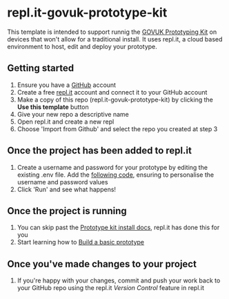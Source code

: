 # repl.it-govuk-prototype-kit

This template is intended to support runnig the [GOVUK Prototyping Kit](https://govuk-prototype-kit.herokuapp.com/) on devices that won't allow for a traditional install. It uses repl.it, a cloud based environment to host, edit and deploy your prototype.

## Getting started

1. Ensure you have a [GitHub](https://github.com/) account
2. Create a free [repl.it](https://repl.it/) account and connect it to your GitHub account
3. Make a copy of this repo (repl.it-govuk-prototype-kit) by clicking the **Use this template** button
4. Give your new repo a descriptive name
5. Open repl.it and create a new repl
6. Choose 'Import from Github' and select the repo you created at step 3

## Once the project has been added to repl.it

1. Create a username and password for your prototype by editing the existing .env file. Add the [following code](https://gist.github.com/jesseyuen/fa7743da8a1e7d3082c6319326744054), ensuring to personalise the username and password values
2. Click 'Run' and see what happens!

## Once the project is running

1. You can skip past the [Prototype kit install docs](https://govuk-prototype-kit.herokuapp.com/docs/install), repl.it has done this for you
2. Start learning how to [Build a basic prototype](https://govuk-prototype-kit.herokuapp.com/docs/make-first-prototype/start)

## Once you've made changes to your project

1. If you're happy with your changes, commit and push your work back to your GitHub repo using the repl.it *Version Control* feature in repl.it
